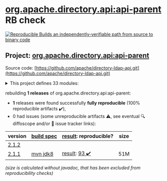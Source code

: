 [org.apache.directory.api:api-parent](https://search.maven.org/artifact/org.apache.directory.api/api-parent/) RB check
=======

[![Reproducible Builds](https://reproducible-builds.org/images/logos/rb.svg) an independently-verifiable path from source to binary code](https://reproducible-builds.org/)

## Project: [org.apache.directory.api:api-parent](https://search.maven.org/artifact/org.apache.directory.api/api-parent/)

Source code: [https://github.com/apache/directory-ldap-api.git](https://github.com/apache/directory-ldap-api.git)

<details><summary>This project defines 33 modules:</summary>

* [org.apache.directory.api:apache-ldap-api](https://search.maven.org/artifact/org.apache.directory.api/apache-ldap-api/)
* [org.apache.directory.api:api-all](https://search.maven.org/artifact/org.apache.directory.api/api-all/)
* [org.apache.directory.api:api-asn1-api](https://search.maven.org/artifact/org.apache.directory.api/api-asn1-api/)
* [org.apache.directory.api:api-asn1-ber](https://search.maven.org/artifact/org.apache.directory.api/api-asn1-ber/)
* [org.apache.directory.api:api-asn1-parent](https://search.maven.org/artifact/org.apache.directory.api/api-asn1-parent/)
* [org.apache.directory.api:api-dsml-engine](https://search.maven.org/artifact/org.apache.directory.api/api-dsml-engine/)
* [org.apache.directory.api:api-dsml-parent](https://search.maven.org/artifact/org.apache.directory.api/api-dsml-parent/)
* [org.apache.directory.api:api-dsml-parser](https://search.maven.org/artifact/org.apache.directory.api/api-dsml-parser/)
* [org.apache.directory.api:api-i18n](https://search.maven.org/artifact/org.apache.directory.api/api-i18n/)
* [org.apache.directory.api:api-integ](https://search.maven.org/artifact/org.apache.directory.api/api-integ/)
* [org.apache.directory.api:api-integ-osgi](https://search.maven.org/artifact/org.apache.directory.api/api-integ-osgi/)
* [org.apache.directory.api:api-ldap-client-all](https://search.maven.org/artifact/org.apache.directory.api/api-ldap-client-all/)
* [org.apache.directory.api:api-ldap-client-api](https://search.maven.org/artifact/org.apache.directory.api/api-ldap-client-api/)
* [org.apache.directory.api:api-ldap-client-parent](https://search.maven.org/artifact/org.apache.directory.api/api-ldap-client-parent/)
* [org.apache.directory.api:api-ldap-codec-core](https://search.maven.org/artifact/org.apache.directory.api/api-ldap-codec-core/)
* [org.apache.directory.api:api-ldap-codec-parent](https://search.maven.org/artifact/org.apache.directory.api/api-ldap-codec-parent/)
* [org.apache.directory.api:api-ldap-codec-standalone](https://search.maven.org/artifact/org.apache.directory.api/api-ldap-codec-standalone/)
* [org.apache.directory.api:api-ldap-extras-aci](https://search.maven.org/artifact/org.apache.directory.api/api-ldap-extras-aci/)
* [org.apache.directory.api:api-ldap-extras-codec](https://search.maven.org/artifact/org.apache.directory.api/api-ldap-extras-codec/)
* [org.apache.directory.api:api-ldap-extras-codec-api](https://search.maven.org/artifact/org.apache.directory.api/api-ldap-extras-codec-api/)
* [org.apache.directory.api:api-ldap-extras-parent](https://search.maven.org/artifact/org.apache.directory.api/api-ldap-extras-parent/)
* [org.apache.directory.api:api-ldap-extras-sp](https://search.maven.org/artifact/org.apache.directory.api/api-ldap-extras-sp/)
* [org.apache.directory.api:api-ldap-extras-trigger](https://search.maven.org/artifact/org.apache.directory.api/api-ldap-extras-trigger/)
* [org.apache.directory.api:api-ldap-extras-util](https://search.maven.org/artifact/org.apache.directory.api/api-ldap-extras-util/)
* [org.apache.directory.api:api-ldap-model](https://search.maven.org/artifact/org.apache.directory.api/api-ldap-model/)
* [org.apache.directory.api:api-ldap-net-mina](https://search.maven.org/artifact/org.apache.directory.api/api-ldap-net-mina/)
* [org.apache.directory.api:api-ldap-net-parent](https://search.maven.org/artifact/org.apache.directory.api/api-ldap-net-parent/)
* [org.apache.directory.api:api-ldap-parent](https://search.maven.org/artifact/org.apache.directory.api/api-ldap-parent/)
* [org.apache.directory.api:api-ldap-schema-converter](https://search.maven.org/artifact/org.apache.directory.api/api-ldap-schema-converter/)
* [org.apache.directory.api:api-ldap-schema-data](https://search.maven.org/artifact/org.apache.directory.api/api-ldap-schema-data/)
* [org.apache.directory.api:api-ldap-schema-parent](https://search.maven.org/artifact/org.apache.directory.api/api-ldap-schema-parent/)
* [org.apache.directory.api:api-parent](https://search.maven.org/artifact/org.apache.directory.api/api-parent/)
* [org.apache.directory.api:api-util](https://search.maven.org/artifact/org.apache.directory.api/api-util/)
</details>

rebuilding **1 releases** of org.apache.directory.api:api-parent:
- **1** releases were found successfully **fully reproducible** (100% reproducible artifacts :heavy_check_mark:),
- 0 had issues (some unreproducible artifacts :warning:, see eventual :mag: diffoscope and/or :memo: issue tracker links):

| version | [build spec](/BUILDSPEC.md) | [result](https://reproducible-builds.org/docs/jvm/): reproducible? | size |
| -- | --------- | ------ | -- |
| [2.1.2](https://search.maven.org/artifact/org.apache.directory.api/api-parent/2.1.2/pom) | | | |
| [2.1.1](https://search.maven.org/artifact/org.apache.directory.api/api-parent/2.1.1/pom) | [mvn jdk8](api-2.1.1.buildspec) | [result](api-parent-2.1.1.buildinfo): [93 :heavy_check_mark: ](api-parent-2.1.1.buildcompare) | 51M |

<i>(size is calculated without javadoc, that has been excluded from reproducibility checks)</i>
